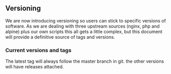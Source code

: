 ## Versioning
We are now introducing versioning so users can stick to specific versions of software. As we are dealing with three upstream sources (nginx, php and alpine) plus our own scripts this all gets a little complex, but this document will provide a definitive source of tags and versions.

### Current versions and tags

The latest tag will always follow the master branch in git. the other versions will have releases attached.


